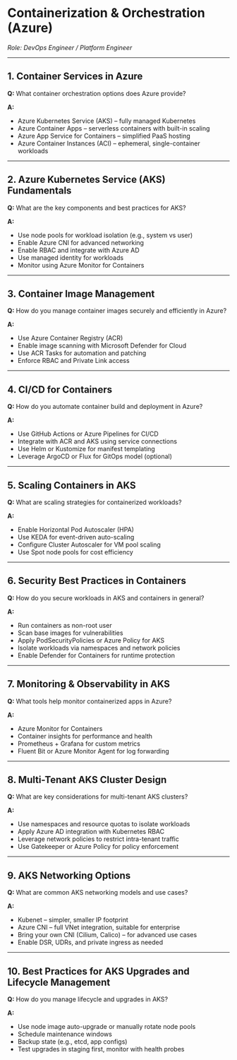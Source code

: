 # Containerization & Orchestration (Azure)
*Role: DevOps Engineer / Platform Engineer*

---

## 1. Container Services in Azure
**Q:** What container orchestration options does Azure provide?

**A:**
- Azure Kubernetes Service (AKS) – fully managed Kubernetes
- Azure Container Apps – serverless containers with built-in scaling
- Azure App Service for Containers – simplified PaaS hosting
- Azure Container Instances (ACI) – ephemeral, single-container workloads

---

## 2. Azure Kubernetes Service (AKS) Fundamentals
**Q:** What are the key components and best practices for AKS?

**A:**
- Use node pools for workload isolation (e.g., system vs user)
- Enable Azure CNI for advanced networking
- Enable RBAC and integrate with Azure AD
- Use managed identity for workloads
- Monitor using Azure Monitor for Containers

---

## 3. Container Image Management
**Q:** How do you manage container images securely and efficiently in Azure?

**A:**
- Use Azure Container Registry (ACR)
- Enable image scanning with Microsoft Defender for Cloud
- Use ACR Tasks for automation and patching
- Enforce RBAC and Private Link access

---

## 4. CI/CD for Containers
**Q:** How do you automate container build and deployment in Azure?

**A:**
- Use GitHub Actions or Azure Pipelines for CI/CD
- Integrate with ACR and AKS using service connections
- Use Helm or Kustomize for manifest templating
- Leverage ArgoCD or Flux for GitOps model (optional)

---

## 5. Scaling Containers in AKS
**Q:** What are scaling strategies for containerized workloads?

**A:**
- Enable Horizontal Pod Autoscaler (HPA)
- Use KEDA for event-driven auto-scaling
- Configure Cluster Autoscaler for VM pool scaling
- Use Spot node pools for cost efficiency

---

## 6. Security Best Practices in Containers
**Q:** How do you secure workloads in AKS and containers in general?

**A:**
- Run containers as non-root user
- Scan base images for vulnerabilities
- Apply PodSecurityPolicies or Azure Policy for AKS
- Isolate workloads via namespaces and network policies
- Enable Defender for Containers for runtime protection

---

## 7. Monitoring & Observability in AKS
**Q:** What tools help monitor containerized apps in Azure?

**A:**
- Azure Monitor for Containers
- Container insights for performance and health
- Prometheus + Grafana for custom metrics
- Fluent Bit or Azure Monitor Agent for log forwarding

---

## 8. Multi-Tenant AKS Cluster Design
**Q:** What are key considerations for multi-tenant AKS clusters?

**A:**
- Use namespaces and resource quotas to isolate workloads
- Apply Azure AD integration with Kubernetes RBAC
- Leverage network policies to restrict intra-tenant traffic
- Use Gatekeeper or Azure Policy for policy enforcement

---

## 9. AKS Networking Options
**Q:** What are common AKS networking models and use cases?

**A:**
- Kubenet – simpler, smaller IP footprint
- Azure CNI – full VNet integration, suitable for enterprise
- Bring your own CNI (Cilium, Calico) – for advanced use cases
- Enable DSR, UDRs, and private ingress as needed

---

## 10. Best Practices for AKS Upgrades and Lifecycle Management
**Q:** How do you manage lifecycle and upgrades in AKS?

**A:**
- Use node image auto-upgrade or manually rotate node pools
- Schedule maintenance windows
- Backup state (e.g., etcd, app configs)
- Test upgrades in staging first, monitor with health probes